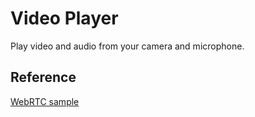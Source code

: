 # Video Player

Play video and audio from your camera and microphone.


## Reference

[WebRTC sample](https://github.com/webrtc/samples/blob/gh-pages/src/content/devices/input-output/js/main.js)
